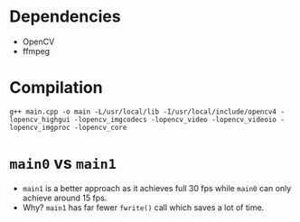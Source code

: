 # Dependencies

* OpenCV
* ffmpeg

# Compilation
```
g++ main.cpp -o main -L/usr/local/lib -I/usr/local/include/opencv4 -lopencv_highgui -lopencv_imgcodecs -lopencv_video -lopencv_videoio -lopencv_imgproc -lopencv_core
```

# `main0` vs `main1`
* `main1` is a better approach as it achieves full 30 fps while `main0` can only achieve around 15 fps.
* Why? `main1` has far fewer `fwrite()` call which saves a lot of time.
